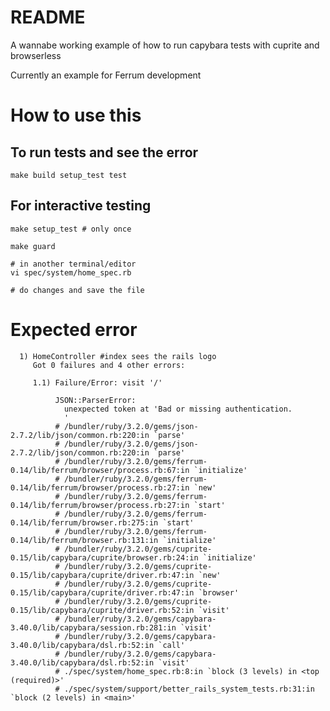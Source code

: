 # README

A wannabe working example of how to run capybara tests with cuprite and browserless

Currently an example for Ferrum development

# How to use this

## To run tests and see the error

    make build setup_test test

## For interactive testing

    make setup_test # only once

    make guard

    # in another terminal/editor
    vi spec/system/home_spec.rb

    # do changes and save the file


# Expected error

```shell
  1) HomeController #index sees the rails logo
     Got 0 failures and 4 other errors:

     1.1) Failure/Error: visit '/'

          JSON::ParserError:
            unexpected token at 'Bad or missing authentication.
            '
          # /bundler/ruby/3.2.0/gems/json-2.7.2/lib/json/common.rb:220:in `parse'
          # /bundler/ruby/3.2.0/gems/json-2.7.2/lib/json/common.rb:220:in `parse'
          # /bundler/ruby/3.2.0/gems/ferrum-0.14/lib/ferrum/browser/process.rb:67:in `initialize'
          # /bundler/ruby/3.2.0/gems/ferrum-0.14/lib/ferrum/browser/process.rb:27:in `new'
          # /bundler/ruby/3.2.0/gems/ferrum-0.14/lib/ferrum/browser/process.rb:27:in `start'
          # /bundler/ruby/3.2.0/gems/ferrum-0.14/lib/ferrum/browser.rb:275:in `start'
          # /bundler/ruby/3.2.0/gems/ferrum-0.14/lib/ferrum/browser.rb:131:in `initialize'
          # /bundler/ruby/3.2.0/gems/cuprite-0.15/lib/capybara/cuprite/browser.rb:24:in `initialize'
          # /bundler/ruby/3.2.0/gems/cuprite-0.15/lib/capybara/cuprite/driver.rb:47:in `new'
          # /bundler/ruby/3.2.0/gems/cuprite-0.15/lib/capybara/cuprite/driver.rb:47:in `browser'
          # /bundler/ruby/3.2.0/gems/cuprite-0.15/lib/capybara/cuprite/driver.rb:52:in `visit'
          # /bundler/ruby/3.2.0/gems/capybara-3.40.0/lib/capybara/session.rb:281:in `visit'
          # /bundler/ruby/3.2.0/gems/capybara-3.40.0/lib/capybara/dsl.rb:52:in `call'
          # /bundler/ruby/3.2.0/gems/capybara-3.40.0/lib/capybara/dsl.rb:52:in `visit'
          # ./spec/system/home_spec.rb:8:in `block (3 levels) in <top (required)>'
          # ./spec/system/support/better_rails_system_tests.rb:31:in `block (2 levels) in <main>'
```
